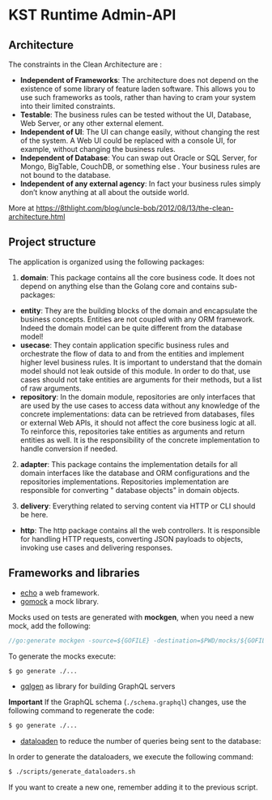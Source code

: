 # KST Runtime Admin-API

## Architecture

The constraints in the Clean Architecture are :

- **Independent of Frameworks**: The architecture does not depend on the existence of some library of feature laden
  software. This allows you to use such frameworks as tools, rather than having to cram your system into their limited
  constraints.
- **Testable**: The business rules can be tested without the UI, Database, Web Server, or any other external element.
- **Independent of UI**: The UI can change easily, without changing the rest of the system. A Web UI could be replaced
  with a console UI, for example, without changing the business rules.
- **Independent of Database**: You can swap out Oracle or SQL Server, for Mongo, BigTable, CouchDB, or something else .
  Your business rules are not bound to the database.
- **Independent of any external agency**: In fact your business rules simply don’t know anything at all about the
  outside world.

More at https://8thlight.com/blog/uncle-bob/2012/08/13/the-clean-architecture.html

## Project structure

The application is organized using the following packages:

1. **domain**: This package contains all the core business code. It does not depend on anything else than the Golang
   core and contains sub-packages:

  - **entity**: They are the building blocks of the domain and encapsulate the business concepts. Entities are not
    coupled with any ORM framework. Indeed the domain model can be quite different from the database model!
  - **usecase**: They contain application specific business rules and orchestrate the flow of data to and from the
    entities and implement higher level business rules. It is important to understand that the domain model should not
    leak outside of this module. In order to do that, use cases should not take entities are arguments for their
    methods, but a list of raw arguments.
  - **repository**: In the domain module, repositories are only interfaces that are used by the use cases to access data
    without any knowledge of the concrete implementations: data can be retrieved from databases, files or external Web
    APIs, it should not affect the core business logic at all. To reinforce this, repositories take entities as
    arguments and return entities as well. It is the responsibility of the concrete implementation to handle conversion
    if needed.

2. **adapter**: This package contains the implementation details for all domain interfaces like the database and ORM
   configurations and the repositories implementations. Repositories implementation are responsible for converting "
   database objects" in domain objects.

3. **delivery**: Everything related to serving content via HTTP or CLI should be here.
  - **http**: The http package contains all the web controllers. It is responsible for handling HTTP requests,
    converting JSON payloads to objects, invoking use cases and delivering responses.

## Frameworks and libraries

- [echo](https://echo.labstack.com/) a web framework.
- [gomock](https://github.com/golang/mock) a mock library.

Mocks used on tests are generated with **mockgen**, when you need a new mock, add the following:

```go
//go:generate mockgen -source=${GOFILE} -destination=$PWD/mocks/${GOFILE} -package=mocks
```

To generate the mocks execute:

```sh
$ go generate ./...
```

- [gqlgen](https://github.com/99designs/gqlgen) as library for building GraphQL servers

**Important** If the GraphQL schema (`./schema.graphql`) changes, use the following command to regenerate the code:

```sh
$ go generate ./...
```

- [dataloaden](https://github.com/vektah/dataloaden) to reduce the number of queries being sent to the database:

In order to generate the dataloaders, we execute the following command:

```sh
$ ./scripts/generate_dataloaders.sh
```

If you want to create a new one, remember adding it to the previous script.
